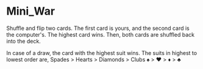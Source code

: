 # Mini_War

Shuffle and flip two cards. The first card is yours, and the second card is the computer's. 
The highest card wins. 
Then, both cards are shuffled back into the deck.

In case of a draw, the card with the highest suit wins. The suits in highest to lowest order are,
Spades > Hearts > Diamonds > Clubs
♠ > ♥ > ♦ > ♣
